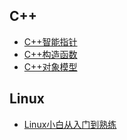 ## C++
-   [C++智能指针](./C++智能指针：shared_ptr和weak_ptr.md)
-   [C++构造函数](./C++构造函数：默认构造和拷贝构造.md)
-   [C++对象模型](./C++对象模型：对象内存布局.md)

## Linux
-   [Linux小白从入门到熟练](./Linux小白从入门到熟练.md)

